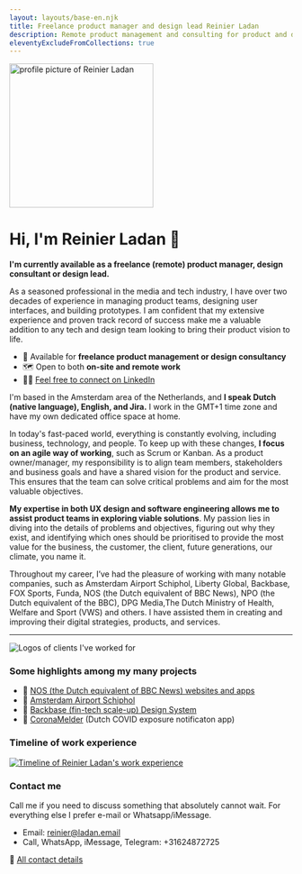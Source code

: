 ```yaml
---
layout: layouts/base-en.njk
title: Freelance product manager and design lead Reinier Ladan
description: Remote product management and consulting for product and design teams
eleventyExcludeFromCollections: true
---
```


<div class="img-content-rounded">
    <img src="/images/reinier-profile-2019.jpg" width="256" height="256" alt="profile picture of Reinier Ladan"/>
</div>
<h1 class="text-center">Hi, I'm Reinier Ladan 👋</h1>

**I'm currently available as a freelance (remote) product manager, design consultant or design lead.**

As a seasoned professional in the media and tech industry, I have over two decades of experience in managing product teams, designing user interfaces, and building prototypes. I am confident that my extensive experience and proven track record of success make me a valuable addition to any tech and design team looking to bring their product vision to life.

- 👋 Available for **freelance product management or design consultancy**
- 🗺️ Open to both **on-site and remote work**
- 🧑‍💻 [Feel free to connect on LinkedIn](https://www.linkedin.com/in/reinierladan)

I'm based in the Amsterdam area of the Netherlands, and **I speak Dutch (native language), English, and Jira.** I work in the GMT+1 time zone and have my own dedicated office space at home.

In today's fast-paced world, everything is constantly evolving, including business, technology, and people. To keep up with these changes, **I focus on an agile way of working**, such as Scrum or Kanban. As a product owner/manager, my responsibility is to align team members, stakeholders and business goals and have a shared vision for the product and service. This ensures that the team can solve critical problems and aim for the most valuable objectives.

**My expertise in both UX design and software engineering allows me to assist product teams in exploring viable solutions**. My passion lies in diving into the details of problems and objectives, figuring out why they exist, and identifying which ones should be prioritised to provide the most value for the business, the customer, the client, future generations, our climate, you name it.

Throughout my career, I’ve had the pleasure of working with many notable companies, such as Amsterdam Airport Schiphol, Liberty Global, Backbase, FOX Sports, Funda, NOS (the Dutch equivalent of BBC News), NPO (the Dutch equivalent of the BBC), DPG Media,The Dutch Ministry of Health, Welfare and Sport (VWS) and others. I have assisted them in creating and improving their digital strategies, products, and services.

---

![Logos of clients I've worked for](/images/client-overview-2020.png)

### Some highlights among my many projects

- 📰 [NOS (the Dutch equivalent of BBC News) websites and apps](/projects/nos)
- 🛫 [Amsterdam Airport Schiphol](/projects/schiphol)
- 🏦 [Backbase (fin-tech scale-up) Design System](/projects/backbase)
- 🦠 [CoronaMelder](/projects/coronamelder) (Dutch COVID exposure notificaton app)

### Timeline of work experience

<div class="break-out py-10 lg:px-8">
 <a href="/images/Werk-ervaring-timeline-2022.png"><img src="/images/Werk-ervaring-timeline-2022-1980x537.png" alt="Timeline of Reinier Ladan's work experience"></a>
</div>

### Contact me

Call me if you need to discuss something that absolutely cannot wait. For everything else I prefer e-mail or Whatsapp/iMessage.

- Email: reinier@ladan.email
- Call, WhatsApp, iMessage, Telegram: +31624872725

📠 [All contact details](/contact)

